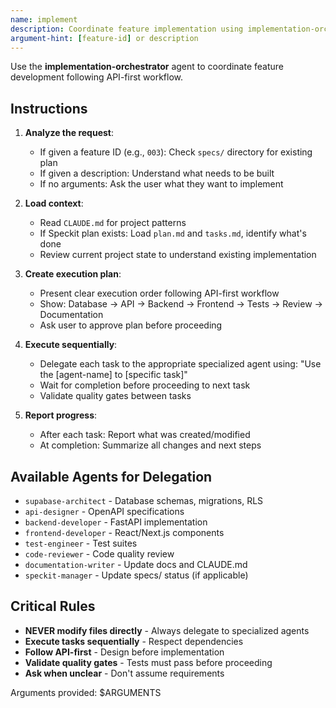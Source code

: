 ```yaml
---
name: implement
description: Coordinate feature implementation using implementation-orchestrator agent
argument-hint: [feature-id] or description
---
```


Use the **implementation-orchestrator** agent to coordinate feature development following API-first workflow.

## Instructions

1. **Analyze the request**:
   - If given a feature ID (e.g., `003`): Check `specs/` directory for existing plan
   - If given a description: Understand what needs to be built
   - If no arguments: Ask the user what they want to implement

2. **Load context**:
   - Read `CLAUDE.md` for project patterns
   - If Speckit plan exists: Load `plan.md` and `tasks.md`, identify what's done
   - Review current project state to understand existing implementation

3. **Create execution plan**:
   - Present clear execution order following API-first workflow
   - Show: Database → API → Backend → Frontend → Tests → Review → Documentation
   - Ask user to approve plan before proceeding

4. **Execute sequentially**:
   - Delegate each task to the appropriate specialized agent using: "Use the [agent-name] to [specific task]"
   - Wait for completion before proceeding to next task
   - Validate quality gates between tasks

5. **Report progress**:
   - After each task: Report what was created/modified
   - At completion: Summarize all changes and next steps

## Available Agents for Delegation

- `supabase-architect` - Database schemas, migrations, RLS
- `api-designer` - OpenAPI specifications
- `backend-developer` - FastAPI implementation
- `frontend-developer` - React/Next.js components
- `test-engineer` - Test suites
- `code-reviewer` - Code quality review
- `documentation-writer` - Update docs and CLAUDE.md
- `speckit-manager` - Update specs/ status (if applicable)

## Critical Rules

- **NEVER modify files directly** - Always delegate to specialized agents
- **Execute tasks sequentially** - Respect dependencies
- **Follow API-first** - Design before implementation
- **Validate quality gates** - Tests must pass before proceeding
- **Ask when unclear** - Don't assume requirements

Arguments provided: $ARGUMENTS